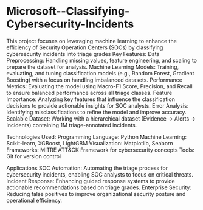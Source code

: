 # Microsoft--Classifying-Cybersecurity-Incidents
This project focuses on leveraging machine learning to enhance the efficiency of Security Operation Centers (SOCs) by classifying cybersecurity incidents into triage grades
Key Features:
Data Preprocessing: Handling missing values, feature engineering, and scaling to prepare the dataset for analysis.
Machine Learning Models: Training, evaluating, and tuning classification models (e.g., Random Forest, Gradient Boosting) with a focus on handling imbalanced datasets.
Performance Metrics: Evaluating the model using Macro-F1 Score, Precision, and Recall to ensure balanced performance across all triage classes.
Feature Importance: Analyzing key features that influence the classification decisions to provide actionable insights for SOC analysts.
Error Analysis: Identifying misclassifications to refine the model and improve accuracy.
Scalable Dataset: Working with a hierarchical dataset (Evidence → Alerts → Incidents) containing 1M triage-annotated incidents.

Technologies Used:
Programming Language: Python
Machine Learning: Scikit-learn, XGBoost, LightGBM
Visualization: Matplotlib, Seaborn
Frameworks: MITRE ATT&CK Framework for cybersecurity concepts
Tools: Git for version control

Applications
SOC Automation: Automating the triage process for cybersecurity incidents, enabling SOC analysts to focus on critical threats.
Incident Response: Enhancing guided response systems to provide actionable recommendations based on triage grades.
Enterprise Security: Reducing false positives to improve organizational security posture and operational efficiency.
